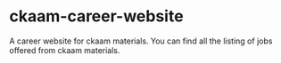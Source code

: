 # ckaam-career-website
A career website for ckaam materials. You can find all the listing of jobs offered from ckaam materials.
